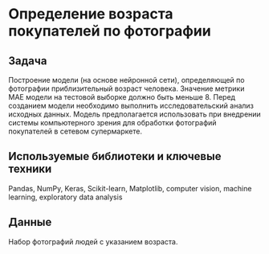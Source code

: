# Определение возраста покупателей по фотографии

## Задача

Построение модели (на основе нейронной сети), определяющей по фотографии приблизительный возраст человека. Значение метрики MAE модели на тестовой выборке должно быть меньше 8. Перед созданием модели необходимо выполнить исследовательский анализ исходных данных. Модель предполагается использовать при внедрении системы компьютерного зрения для обработки фотографий покупателей в сетевом супермаркете.

## Используемые библиотеки и ключевые техники

Pandas, NumPy, Keras, Scikit-learn, Matplotlib, computer vision, machine learning, exploratory data analysis

## Данные

Набор фотографий людей с указанием возраста.